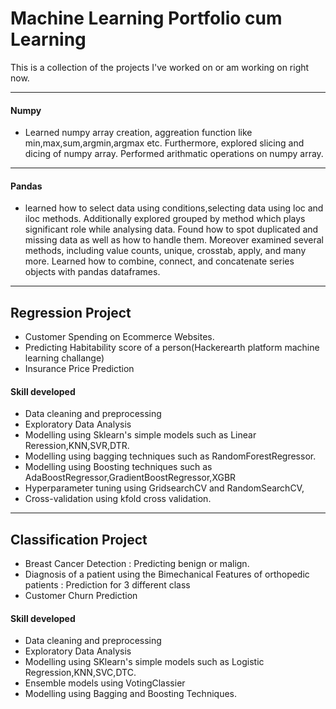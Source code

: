 # Machine Learning Portfolio cum Learning

This is a collection of the projects I've worked on or am working on right now.
____

#### Numpy
- Learned numpy array creation, aggreation function like min,max,sum,argmin,argmax etc. Furthermore, explored slicing and dicing of numpy array. Performed arithmatic operations on numpy array.

____

#### Pandas
- learned how to select data using conditions,selecting data using loc and iloc methods. Additionally explored grouped by method which plays significant role while analysing data. Found how to spot duplicated and missing data as well as how to handle them. Moreover examined several methods, including value counts, unique, crosstab, apply, and many more. Learned how to combine, connect, and concatenate series objects with pandas dataframes.
____

## Regression Project
- Customer Spending on Ecommerce Websites.
- Predicting Habitability score of a person(Hackerearth platform machine learning challange)
- Insurance Price Prediction

#### Skill developed
- Data cleaning and preprocessing
- Exploratory Data Analysis
- Modelling using Sklearn's simple models such as Linear Reression,KNN,SVR,DTR.
- Modelling using bagging techniques such as RandomForestRegressor.
- Modelling using Boosting techniques such as AdaBoostRegressor,GradientBoostRegressor,XGBR
- Hyperparameter tuning using GridsearchCV and RandomSearchCV,
- Cross-validation using kfold cross validation.
____

## Classification Project
- Breast Cancer Detection : Predicting benign or malign.
- Diagnosis of a patient using the Bimechanical Features of orthopedic patients : Prediction for 3 different class
- Customer Churn Prediction

#### Skill developed
- Data cleaning and preprocessing
- Exploratory Data Analysis
- Modelling using SKlearn's simple models such as Logistic Regression,KNN,SVC,DTC.
- Ensemble models using VotingClassier
- Modelling using Bagging and Boosting Techniques.
